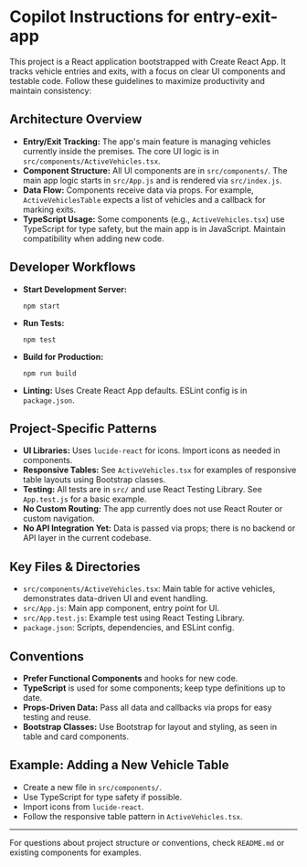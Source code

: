 # Copilot Instructions for entry-exit-app

This project is a React application bootstrapped with Create React App. It tracks vehicle entries and exits, with a focus on clear UI components and testable code. Follow these guidelines to maximize productivity and maintain consistency:

## Architecture Overview
- **Entry/Exit Tracking:** The app's main feature is managing vehicles currently inside the premises. The core UI logic is in `src/components/ActiveVehicles.tsx`.
- **Component Structure:** All UI components are in `src/components/`. The main app logic starts in `src/App.js` and is rendered via `src/index.js`.
- **Data Flow:** Components receive data via props. For example, `ActiveVehiclesTable` expects a list of vehicles and a callback for marking exits.
- **TypeScript Usage:** Some components (e.g., `ActiveVehicles.tsx`) use TypeScript for type safety, but the main app is in JavaScript. Maintain compatibility when adding new code.

## Developer Workflows
- **Start Development Server:**
  ```shell
  npm start
  ```
- **Run Tests:**
  ```shell
  npm test
  ```
- **Build for Production:**
  ```shell
  npm run build
  ```
- **Linting:** Uses Create React App defaults. ESLint config is in `package.json`.

## Project-Specific Patterns
- **UI Libraries:** Uses `lucide-react` for icons. Import icons as needed in components.
- **Responsive Tables:** See `ActiveVehicles.tsx` for examples of responsive table layouts using Bootstrap classes.
- **Testing:** All tests are in `src/` and use React Testing Library. See `App.test.js` for a basic example.
- **No Custom Routing:** The app currently does not use React Router or custom navigation.
- **No API Integration Yet:** Data is passed via props; there is no backend or API layer in the current codebase.

## Key Files & Directories
- `src/components/ActiveVehicles.tsx`: Main table for active vehicles, demonstrates data-driven UI and event handling.
- `src/App.js`: Main app component, entry point for UI.
- `src/App.test.js`: Example test using React Testing Library.
- `package.json`: Scripts, dependencies, and ESLint config.

## Conventions
- **Prefer Functional Components** and hooks for new code.
- **TypeScript** is used for some components; keep type definitions up to date.
- **Props-Driven Data:** Pass all data and callbacks via props for easy testing and reuse.
- **Bootstrap Classes:** Use Bootstrap for layout and styling, as seen in table and card components.

## Example: Adding a New Vehicle Table
- Create a new file in `src/components/`.
- Use TypeScript for type safety if possible.
- Import icons from `lucide-react`.
- Follow the responsive table pattern in `ActiveVehicles.tsx`.

---
For questions about project structure or conventions, check `README.md` or existing components for examples.
